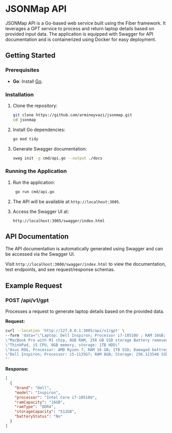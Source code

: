 # JSONMap API

JSONMap API is a Go-based web service built using the Fiber framework. It leverages a GPT service to process and return laptop details based on provided input data. The application is equipped with Swagger for API documentation and is containerized using Docker for easy deployment.

## Getting Started

### Prerequisites

- **Go**: Install [Go](https://golang.org/doc/install).

### Installation

1. Clone the repository:

   ```bash
   git clone https://github.com/armineyvazi/jsonmap.git
   cd jsonmap
   ```

2. Install Go dependencies:

   ```bash
   go mod tidy
   ```

3. Generate Swagger documentation:

   ```bash
   swag init -g cmd/api.go --output ./docs
   ```

### Running the Application

1. Run the application:

   ```bash
    go run cmd/api.go
   ```

2. The API will be available at `http://localhost:3005`.

3. Access the Swagger UI at:

   ```
   http://localhost:3005/swagger/index.html
   ```

## API Documentation

The API documentation is automatically generated using Swagger and can be accessed via the Swagger UI.

Visit `http://localhost:3000/swagger/index.html` to view the documentation, test endpoints, and see request/response schemas.

## Example Request

### POST /api/v1/gpt

Processes a request to generate laptop details based on the provided data.

**Request:**

```bash
curl --location 'http://127.0.0.1:3005/api/v1/gpt' \
--form 'data="\"Laptop: Dell Inspiron; Processor i7-10510U ; RAM 16GB; 512GB SSD Missing battery\"
\"MacBook Pro with M1 chip, 8GB RAM, 256 GB SSD storage Battery removed\"
\"ThinkPad, i5 CPU, 8GB memory, storage: 1TB HDD\"
\"Asus ROG, Processor: AMD Ryzen 7; RAM 16 GB; 1TB SSD; Damaged battrey\"
\"Dell Inspiron; Processor: i5-1135G7; RAM 8GB; Storage: 256.123548 SSD; Missing charger
"'
```

**Response:**

```json
[
  {
    "brand": "Dell",
    "model": "Inspiron",
    "processor": "Intel Core i7-10510U",
    "ramCapacity": "16GB",
    "ramType": "DDR4",
    "storageCapacity": "512GB",
    "batteryStatus": "No"
  }
]
```


